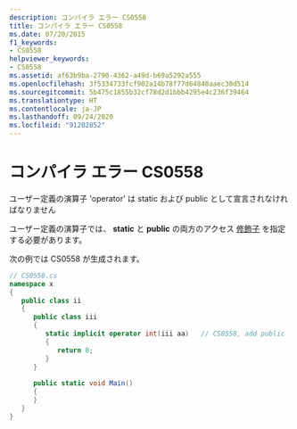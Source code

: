 ```yaml
---
description: コンパイラ エラー CS0558
title: コンパイラ エラー CS0558
ms.date: 07/20/2015
f1_keywords:
- CS0558
helpviewer_keywords:
- CS0558
ms.assetid: af63b9ba-2790-4362-a49d-b69a5292a555
ms.openlocfilehash: 3f5334733fcf902a14b78f77d64840aaec30d514
ms.sourcegitcommit: 5b475c1855b32cf78d2d1bbb4295e4c236f39464
ms.translationtype: HT
ms.contentlocale: ja-JP
ms.lasthandoff: 09/24/2020
ms.locfileid: "91202852"
---
```

# <a name="compiler-error-cs0558"></a>コンパイラ エラー CS0558

ユーザー定義の演算子 'operator' は static および public として宣言されなければなりません  
  
 ユーザー定義の演算子では、 **static** と **public** の両方のアクセス [修飾子](../language-reference/keywords/index.md) を指定する必要があります。  
  
 次の例では CS0558 が生成されます。  
  
```csharp  
// CS0558.cs  
namespace x  
{  
   public class ii  
   {  
      public class iii  
      {  
         static implicit operator int(iii aa)   // CS0558, add public  
         {  
            return 0;  
         }  
      }  
  
      public static void Main()  
      {  
      }  
   }  
}  
```
